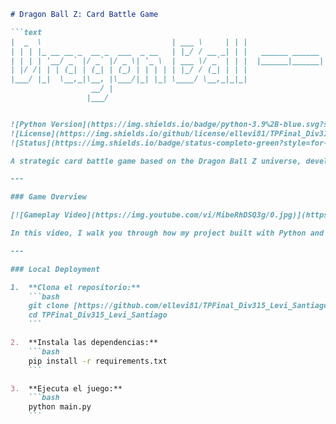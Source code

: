 ```markdown
# Dragon Ball Z: Card Battle Game

```text
|  _  \                             | ___ \     | | |                  |_   _/  __ \  __ \
| | | |_ __ __ _  __ _  ___  _ __   | |_/ / __ _| | |   ______ ______    | | | /  \/ |  \/
| | | | '__/ _` |/ _` |/ _ \| '_ \  | ___ \/ _` | | |  |______|______|   | | | |   | | __ 
| |/ /| | | (_| | (_| | (_) | | | | | |_/ / (_| | | |                    | | | \__/\ |_\ \
|___/ |_|  \__,_|\__, |\___/|_| |_| \____/ \__,_|_|_|                    \_/  \____/\____/
                  __/ |                                                                   
                 |___/                                                                    


![Python Version](https://img.shields.io/badge/python-3.9%2B-blue.svg?style=for-the-badge&logo=python&logoColor=white)
![License](https://img.shields.io/github/license/ellevi81/TPFinal_Div315_Levi_Santiago?style=for-the-badge)
![Status](https://img.shields.io/badge/status-completo-green?style=for-the-badge)

A strategic card battle game based on the Dragon Ball Z universe, developed using **Python** and the **Pygame** library.

---

### Game Overview

[![Gameplay Video](https://img.youtube.com/vi/MibeRhDSQ3g/0.jpg)](https://www.youtube.com/watch?v=MibeRhDSQ3g)

In this video, I walk you through how my project built with Python and Pygame works. We explore the battle mechanics, the Dragon Ball system, and how the ranking system is designed within the game.

---

### Local Deployment

1.  **Clona el repositorio:**
    ```bash
    git clone [https://github.com/ellevi81/TPFinal_Div315_Levi_Santiago.git](https://github.com/ellevi81/TPFinal_Div315_Levi_Santiago.git)
    cd TPFinal_Div315_Levi_Santiago
    ```

2.  **Instala las dependencias:**
    ```bash
    pip install -r requirements.txt
    ```

3.  **Ejecuta el juego:**
    ```bash
    python main.py
    ```
